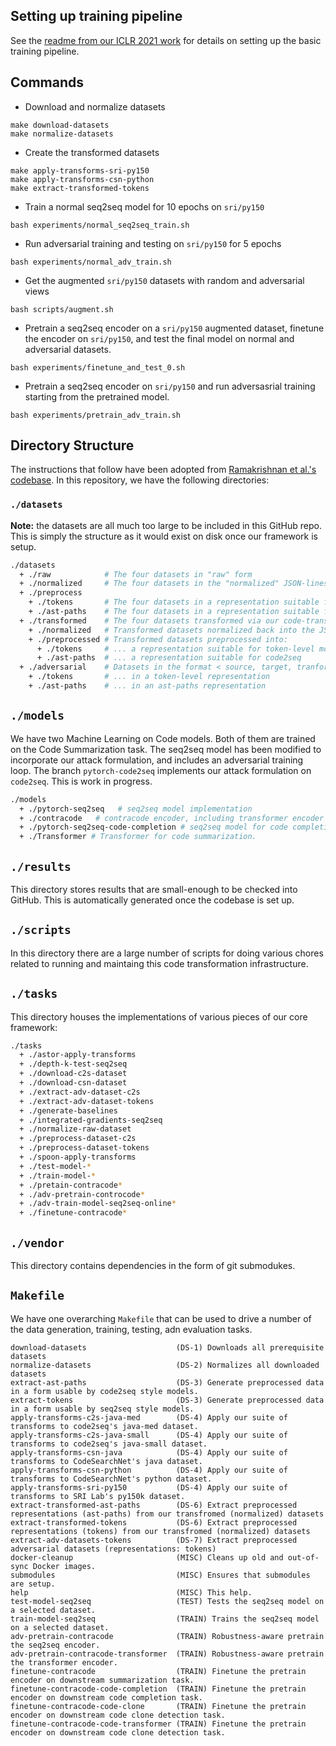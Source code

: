 ## Setting up training pipeline

See the [readme from our ICLR 2021 work](https://github.com/ALFA-group/adversarial-code-generation) for details on setting up the basic training pipeline.

## Commands

- Download and normalize datasets
```
make download-datasets
make normalize-datasets
```
- Create the transformed datasets
```
make apply-transforms-sri-py150
make apply-transforms-csn-python
make extract-transformed-tokens
```
- Train a normal seq2seq model for 10 epochs on `sri/py150`
```
bash experiments/normal_seq2seq_train.sh
```
- Run adversarial training and testing on `sri/py150` for 5 epochs
```
bash experiments/normal_adv_train.sh
```
- Get the augmented `sri/py150` datasets with random and adversarial views
```
bash scripts/augment.sh
```
- Pretrain a seq2seq encoder on a `sri/py150` augmented dataset, finetune the encoder on `sri/py150`, and test the final model on normal and adversarial datasets.
```
bash experiments/finetune_and_test_0.sh
```
- Pretrain a seq2seq encoder on `sri/py150` and run adversasrial training starting from the pretrained model.
```
bash experiments/pretrain_adv_train.sh
```


## Directory Structure

The instructions that follow have been adopted from [Ramakrishnan et al.'s codebase](https://github.com/jjhenkel/averloc).
In this repository, we have the following directories:

### `./datasets`

**Note:** the datasets are all much too large to be included in this GitHub repo. This is simply the
structure as it would exist on disk once our framework is setup.

```bash
./datasets
  + ./raw            # The four datasets in "raw" form
  + ./normalized     # The four datasets in the "normalized" JSON-lines representation 
  + ./preprocess
    + ./tokens       # The four datasets in a representation suitable for token-level models
    + ./ast-paths    # The four datasets in a representation suitable for code2seq
  + ./transformed    # The four datasets transformed via our code-transformation framework 
    + ./normalized   # Transformed datasets normalized back into the JSON-lines representation
    + ./preprocessed # Transformed datasets preprocessed into:
      + ./tokens     # ... a representation suitable for token-level models
      + ./ast-paths  # ... a representation suitable for code2seq
  + ./adversarial    # Datasets in the format < source, target, tranformed-variant #1, #2, ..., #K >
    + ./tokens       # ... in a token-level representation
    + ./ast-paths    # ... in an ast-paths representation
```

## `./models`

We have two Machine Learning on Code models. Both of them are trained on the Code Summarization task. The
seq2seq model has been modified to incorporate our attack formulation, and includes an adversarial training loop.
The branch `pytorch-code2seq` implements our attack formulation on `code2seq`. This is work in progress.

```bash
./models
  + ./pytorch-seq2seq   # seq2seq model implementation
  + ./contracode   # contracode encoder, including transformer encoder and lstm encoder.
  + ./pytorch-seq2seq-code-completion # seq2seq model for code completion
  + ./Transformer # Transformer for code summarization.  
```

## `./results`

This directory stores results that are small-enough to be checked into GitHub. This is automatically generated once the codebase is set up.

## `./scripts`

In this directory there are a large number of scripts for doing various chores related to running and maintaing
this code transformation infrastructure.

## `./tasks`

This directory houses the implementations of various pieces of our core framework:

```bash
./tasks
  + ./astor-apply-transforms
  + ./depth-k-test-seq2seq
  + ./download-c2s-dataset
  + ./download-csn-dataset
  + ./extract-adv-dataset-c2s
  + ./extract-adv-dataset-tokens
  + ./generate-baselines
  + ./integrated-gradients-seq2seq
  + ./normalize-raw-dataset
  + ./preprocess-dataset-c2s
  + ./preprocess-dataset-tokens
  + ./spoon-apply-transforms
  + ./test-model-*
  + ./train-model-*
  + ./pretain-contracode*
  + ./adv-pretrain-controcode*
  + ./adv-train-model-seq2seq-online*
  + ./finetune-contracode*
```

## `./vendor`

This directory contains dependencies in the form of git submodukes.

## `Makefile`

We have one overarching `Makefile` that can be used to drive a number of the data generation, training, testing, adn evaluation tasks.

```
download-datasets                    (DS-1) Downloads all prerequisite datasets
normalize-datasets                   (DS-2) Normalizes all downloaded datasets
extract-ast-paths                    (DS-3) Generate preprocessed data in a form usable by code2seq style models. 
extract-tokens                       (DS-3) Generate preprocessed data in a form usable by seq2seq style models. 
apply-transforms-c2s-java-med        (DS-4) Apply our suite of transforms to code2seq's java-med dataset.
apply-transforms-c2s-java-small      (DS-4) Apply our suite of transforms to code2seq's java-small dataset.
apply-transforms-csn-java            (DS-4) Apply our suite of transforms to CodeSearchNet's java dataset.
apply-transforms-csn-python          (DS-4) Apply our suite of transforms to CodeSearchNet's python dataset.
apply-transforms-sri-py150           (DS-4) Apply our suite of transforms to SRI Lab's py150k dataset.
extract-transformed-ast-paths        (DS-6) Extract preprocessed representations (ast-paths) from our transfromed (normalized) datasets 
extract-transformed-tokens           (DS-6) Extract preprocessed representations (tokens) from our transfromed (normalized) datasets 
extract-adv-datasets-tokens          (DS-7) Extract preprocessed adversarial datasets (representations: tokens)
docker-cleanup                       (MISC) Cleans up old and out-of-sync Docker images.
submodules                           (MISC) Ensures that submodules are setup.
help                                 (MISC) This help.
test-model-seq2seq                   (TEST) Tests the seq2seq model on a selected dataset.
train-model-seq2seq                  (TRAIN) Trains the seq2seq model on a selected dataset.
adv-pretrain-contracode              (TRAIN) Robustness-aware pretrain the seq2seq encoder.
adv-pretrain-contracode-transformer  (TRAIN) Robustness-aware pretrain the transformer encoder.
finetune-contracode                  (TRAIN) Finetune the pretrain encoder on downstream summarization task.
finetune-contracode-code-completion  (TRAIN) Finetune the pretrain encoder on downstream code completion task.
finetune-contracode-code-clone       (TRAIN) Finetune the pretrain encoder on downstream code clone detection task.
finetune-contracode-code-transformer (TRAIN) Finetune the pretrain encoder on downstream code clone detection task.